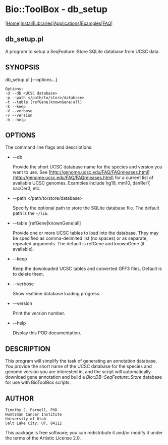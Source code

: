 # Bio::ToolBox - db_setup

|[Home](ReadMe.md)|[Install](AdvancedInstallation.md)|[Libraries](Libraries.md)|[Applications](Applications.md)|[Examples](Examples.md)|[FAQ](FAQ.md)|

## db\_setup.pl

A program to setup a SeqFeature::Store SQLite database from UCSC data

## SYNOPSIS

db\_setup.pl \[--options...\] <UCSC database>

    Options:
    -d --db <UCSC database>
    -p --path </path/to/store/database> 
    -t --table [refGene|knownGene|all]
    -k --keep
    -V --verbose
    -v --version
    -h --help

## OPTIONS

The command line flags and descriptions:

- --db <UCSC database>

    Provide the short UCSC database name for the species and version you want 
    to use. See [http://genome.ucsc.edu/FAQ/FAQreleases.html](http://genome.ucsc.edu/FAQ/FAQreleases.html) for a current 
    list of available UCSC genomes. Examples include hg19, mm10, danRer7, 
    sacCer3, etc.

- --path &lt;/path/to/store/database>

    Specify the optional path to store the SQLite database file. The default 
    path is the `~/lib`.

- --table \[refGene|knownGene|all\]

    Provide one or more UCSC tables to load into the database. They may be 
    specified as comma-delimited list (no spaces) or as separate, repeated 
    arguments. The default is refGene and knownGene (if available).

- --keep

    Keep the downloaded UCSC tables and converted GFF3 files. Default is to 
    delete them.

- --verbose

    Show realtime database loading progress.

- --version

    Print the version number.

- --help

    Display this POD documentation.

## DESCRIPTION

This program will simplify the task of generating an annotation database. You 
provide the short name of the UCSC database for the species and genome version 
you are interested in, and the script will automatically download gene annotation 
and build a _Bio::DB::SeqFeature::Store_ database for use with BioToolBox 
scripts. 

## AUTHOR

    Timothy J. Parnell, PhD
    Huntsman Cancer Institute
    University of Utah
    Salt Lake City, UT, 84112

This package is free software; you can redistribute it and/or modify
it under the terms of the Artistic License 2.0.  
